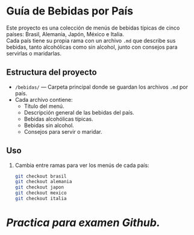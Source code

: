 # Guía de Bebidas por País

Este proyecto es una colección de menús de bebidas típicas de cinco países: Brasil, Alemania, Japón, México e Italia.  
Cada país tiene su propia rama con un archivo `.md` que describe sus bebidas, tanto alcohólicas como sin alcohol, junto con consejos para servirlas o maridarlas.

## Estructura del proyecto

- `/bebidas/` — Carpeta principal donde se guardan los archivos `.md` por país.
- Cada archivo contiene:
  - Título del menú.
  - Descripción general de las bebidas del país.
  - Bebidas alcohólicas típicas.
  - Bebidas sin alcohol.
  - Consejos para servir o maridar.

## Uso

1. Cambia entre ramas para ver los menús de cada país:  
   ```bash
   git checkout brasil
   git checkout alemania
   git checkout japon
   git checkout mexico
   git checkout italia

  # *Practica para examen Github.*
